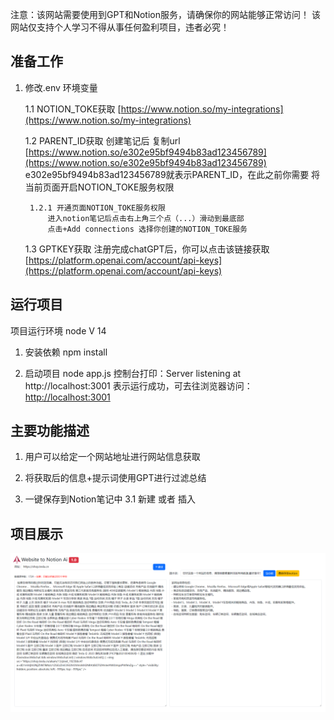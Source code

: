 <!--
 * @Author: Mr_Yaoo 2316718372@qq.com
 * @Date: 2023-06-05 14:57:25
 * @LastEditors: Mr_Yaoo 2316718372@qq.com
 * @LastEditTime: 2023-06-05 14:59:05
 * @FilePath: \Website-to-notion-ai\README.md
 * @Description: 这是默认设置,请设置`customMade`, 打开koroFileHeader查看配置 进行设置: https://github.com/OBKoro1/koro1FileHeader/wiki/%E9%85%8D%E7%BD%AE
-->
注意：该网站需要使用到GPT和Notion服务，请确保你的网站能够正常访问！
该网站仅支持个人学习不得从事任何盈利项目，违者必究！

## 准备工作 ##

1. 修改.env 环境变量

    1.1 NOTION_TOKE获取 [https://www.notion.so/my-integrations](https://www.notion.so/my-integrations)

    1.2 PARENT_ID获取 创建笔记后 
        复制url [https://www.notion.so/e302e95bf9494b83ad123456789](https://www.notion.so/e302e95bf9494b83ad123456789)
        e302e95bf9494b83ad123456789就表示PARENT_ID，在此之前你需要
        将当前页面开启NOTION_TOKE服务权限

        1.2.1 开通页面NOTION_TOKE服务权限
            进入notion笔记后点击右上角三个点（...）滑动到最底部
            点击+Add connections 选择你创建的NOTION_TOKE服务

    1.3 GPTKEY获取 注册完成chatGPT后，你可以点击该链接获取
        [https://platform.openai.com/account/api-keys](https://platform.openai.com/account/api-keys)

## 运行项目 ##

项目运行环境 node V 14

1. 安装依赖 npm install

2. 启动项目 node app.js
   控制台打印：Server listening at http://localhost:3001
   表示运行成功，可去往浏览器访问：[http://localhost:3001](http://localhost:3001)

## 主要功能描述 ##

1. 用户可以给定一个网站地址进行网站信息获取

2. 将获取后的信息+提示词使用GPT进行过滤总结

3. 一键保存到Notion笔记中
   3.1 新建 或者 插入

## 项目展示 ##

![示例图片](./public/image/home.jpg)
